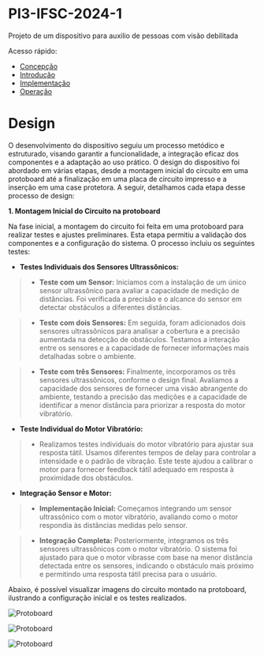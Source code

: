 # PI3-IFSC-2024-1

Projeto de um dispositivo para auxilio de pessoas com visão debilitada

Acesso rápido:

  - [Concepção](./concepção.md)
  - [Introdução](./README.md)
  - [Implementação](./implementação.md)
  - [Operação](./operação.md)

# Design 

O desenvolvimento do dispositivo seguiu um processo metódico e estruturado, visando garantir a funcionalidade, a integração eficaz dos componentes e a adaptação ao uso prático. O design do dispositivo foi abordado em várias etapas, desde a montagem inicial do circuito em uma protoboard até a finalização em uma placa de circuito impresso e a inserção em uma case protetora. A seguir, detalhamos cada etapa desse processo de design:

**1. Montagem Inicial do Circuito na protoboard**

Na fase inicial, a montagem do circuito foi feita em uma protoboard para realizar testes e ajustes preliminares. Esta etapa permitiu a validação dos componentes e a configuração do sistema. O processo incluiu os seguintes testes:

- **Testes Individuais dos Sensores Ultrassônicos:**
 
>* **Teste com um Sensor:** Iniciamos com a instalação de um único sensor ultrassônico para avaliar a capacidade de medição de distâncias. Foi verificada a precisão e o alcance do sensor em detectar obstáculos a diferentes distâncias.

>* **Teste com dois Sensores:** Em seguida, foram adicionados dois sensores ultrassônicos para analisar a cobertura e a precisão aumentada na detecção de obstáculos. Testamos a interação entre os sensores e a capacidade de fornecer informações mais detalhadas sobre o ambiente.

>* **Teste com três Sensores:** Finalmente, incorporamos os três sensores ultrassônicos, conforme o design final. Avaliamos a capacidade dos sensores de fornecer uma visão abrangente do ambiente, testando a precisão das medições e a capacidade de identificar a menor distância para priorizar a resposta do motor vibratório.

- **Teste Individual do Motor Vibratório:**

>* Realizamos testes individuais do motor vibratório para ajustar sua resposta tátil. Usamos diferentes tempos de delay para controlar a intensidade e o padrão de vibração. Este teste ajudou a calibrar o motor para fornecer feedback tátil adequado em resposta à proximidade dos obstáculos.

- **Integração Sensor e Motor:**

>* **Implementação Inicial:** Começamos integrando um sensor ultrassônico com o motor vibratório, avaliando como o motor respondia às distâncias medidas pelo sensor.

>* **Integração Completa:** Posteriormente, integramos os três sensores ultrassônicos com o motor vibratório. O sistema foi ajustado para que o motor vibrasse com base na menor distância detectada entre os sensores, indicando o obstáculo mais próximo e permitindo uma resposta tátil precisa para o usuário.

Abaixo, é possível visualizar imagens do circuito montado na protoboard, ilustrando a configuração inicial e os testes realizados.

![Protoboard](https://github.com/thaislisatchok/PI3-IFSC-2024-1/blob/main/Thais_Guido/imagens.md/protoboard1.jpeg)

![Protoboard](https://github.com/thaislisatchok/PI3-IFSC-2024-1/blob/main/Thais_Guido/imagens.md/protoboard2.jpeg)

![Protoboard](https://github.com/thaislisatchok/PI3-IFSC-2024-1/blob/main/Thais_Guido/imagens.md/protoboard3.jpeg)

